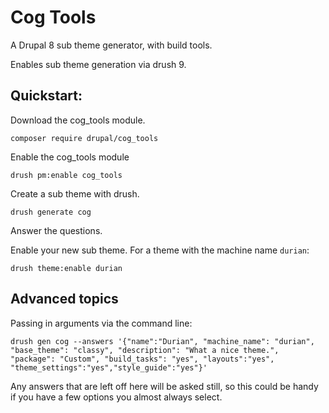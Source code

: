 # Cog Tools

A Drupal 8 sub theme generator, with build tools.

Enables sub theme generation via drush 9.

## Quickstart:

 Download the cog_tools module.
 
 `composer require drupal/cog_tools`
 
Enable the cog_tools module

`drush pm:enable cog_tools`

Create a sub theme with drush.

`drush generate cog`

Answer the questions.

Enable your new sub theme. For a theme with the machine name `durian`:

`drush theme:enable durian`

## Advanced topics

Passing in arguments via the command line:

`drush gen cog --answers '{"name":"Durian", "machine_name": "durian", "base_theme": "classy", "description": "What a nice theme.", "package": "Custom", "build_tasks": "yes", "layouts":"yes", "theme_settings":"yes","style_guide":"yes"}'`

Any answers that are left off here will be asked still, so this could be handy if you have a few options you almost always select.

